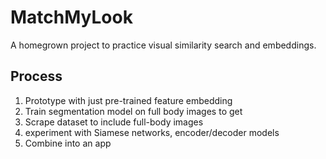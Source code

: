 # MatchMyLook

A homegrown project to practice visual similarity search and embeddings. 

## Process
1. Prototype with just pre-trained feature embedding
2. Train segmentation model on full body images to get 
3. Scrape dataset to include full-body images
4. experiment with Siamese networks, encoder/decoder models
5. Combine into an app